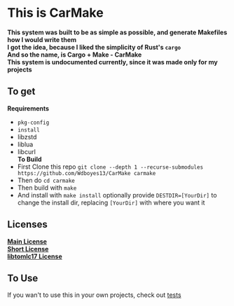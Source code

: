 # This is CarMake  
__This system was built to be as simple as possible, and generate Makefiles how I would write them__  
__I got the idea, because I liked the simplicity of Rust's `cargo`__  
__And so the name, is Cargo + Make - CarMake__  
__This system is undocumented currently, since it was made only for my projects__  

## To get  
__Requirements__  
- `pkg-config`  
- `install`  
- libzstd  
- liblua
- libcurl  
__To Build__  
- First Clone this repo `git clone --depth 1 --recurse-submodules https://github.com/Wdboyes13/CarMake carmake`  
- Then do `cd carmake`  
- Then build with `make`  
- And install with `make install` optionally provide `DESTDIR=[YourDir]` to change the install dir, replacing `[YourDir]` with where you want it  

## Licenses  
__[Main License](/LICENSE)__  
__[Short License](/Fileheader.txt)__  
__[libtomlc17 License](/libsrcs/tomlc17/LICENSE)__  

## To Use  
If you wan't to use this in your own projects, check out [tests](/tests)  
